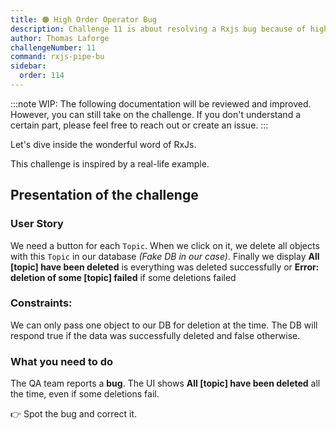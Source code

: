 ```yaml
---
title: 🟠 High Order Operator Bug
description: Challenge 11 is about resolving a Rxjs bug because of high order operators
author: Thomas Laforge
challengeNumber: 11
command: rxjs-pipe-bu
sidebar:
  order: 114
---
```


:::note
WIP: The following documentation will be reviewed and improved. However, you can still take on the challenge. If you don't understand a certain part, please feel free to reach out or create an issue.
:::

Let's dive inside the wonderful word of RxJs.

This challenge is inspired by a real-life example.

## Presentation of the challenge

### User Story

We need a button for each `Topic`. When we click on it, we delete all objects with this `Topic` in our database _(Fake DB in our case)_. Finally we display **All [topic] have been deleted** is everything was deleted successfully or **Error: deletion of some [topic] failed** if some deletions failed

### Constraints:

We can only pass one object to our DB for deletion at the time. The DB will respond true if the data was successfully deleted and false otherwise.

### What you need to do

The QA team reports a **bug**. The UI shows **All [topic] have been deleted** all the time, even if some deletions fail.

👉 Spot the bug and correct it.
